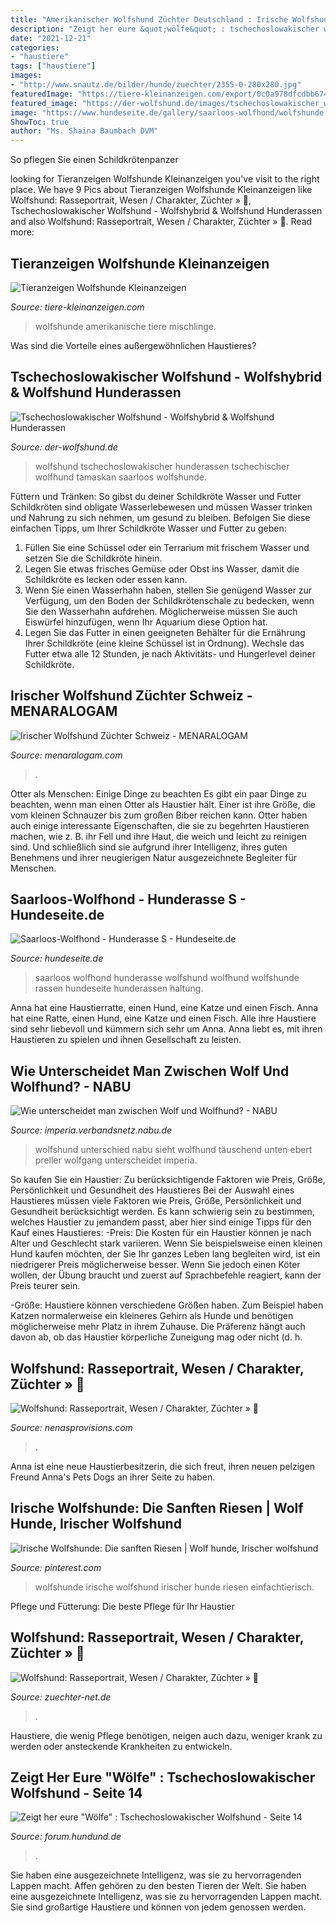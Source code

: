 ```yaml
---
title: "Amerikanischer Wolfshund Züchter Deutschland : Irische Wolfshunde: Die Sanften Riesen"
description: "Zeigt her eure &quot;wölfe&quot; : tschechoslowakischer wolfshund"
date: "2021-12-21"
categories:
- "haustiere"
tags: ["haustiere"]
images:
- "http://www.snautz.de/bilder/hunde/zuechter/2355-0-280x280.jpg"
featuredImage: "https://tiere-kleinanzeigen.com/export/0c0a978dfcdbb674302c78326f0b0.jpg"
featured_image: "https://der-wolfshund.de/images/tschechoslowakischer_wolfshund/Fotolia_143832660_S.jpg"
image: "https://www.hundeseite.de/gallery/saarloos-wolfhond/wolfshunde.jpg"
ShowToc: true
author: "Ms. Shaina Baumbach DVM"
---
```



So pflegen Sie einen Schildkrötenpanzer

	

		
looking for Tieranzeigen Wolfshunde Kleinanzeigen you've visit to the right place. We have 9 Pics about Tieranzeigen Wolfshunde Kleinanzeigen like Wolfshund: Rasseportrait, Wesen / Charakter, Züchter » 🥇, Tschechoslowakischer Wolfshund - Wolfshybrid &amp; Wolfshund Hunderassen and also Wolfshund: Rasseportrait, Wesen / Charakter, Züchter » 🥇. Read more:
		
    
## Tieranzeigen Wolfshunde Kleinanzeigen

<img loading=lazy src="https://tiere-kleinanzeigen.com/export/0c0a978dfcdbb674302c78326f0b0.jpg" onerror="this.onerror=null;this.src='https://tse4.mm.bing.net/th?id=OIP.onDwxhn1tUs7m8aCqGmEcgHaE6&amp;pid=15.1';" alt="Tieranzeigen Wolfshunde Kleinanzeigen">

_Source: tiere-kleinanzeigen.com_

>wolfshunde amerikanische tiere mischlinge. 

	

Was sind die Vorteile eines außergewöhnlichen Haustieres?

    
## Tschechoslowakischer Wolfshund - Wolfshybrid &amp; Wolfshund Hunderassen

<img loading=lazy src="https://der-wolfshund.de/images/tschechoslowakischer_wolfshund/Fotolia_143832660_S.jpg" onerror="this.onerror=null;this.src='https://tse2.mm.bing.net/th?id=OIP.rNXiqo1LOrJTKEZLp0mhjQHaLG&amp;pid=15.1';" alt="Tschechoslowakischer Wolfshund - Wolfshybrid &amp; Wolfshund Hunderassen">

_Source: der-wolfshund.de_

>wolfshund tschechoslowakischer hunderassen tschechischer wolfhund tamaskan saarloos wolfshunde. 

	

Füttern und Tränken: So gibst du deiner Schildkröte Wasser und Futter
Schildkröten sind obligate Wasserlebewesen und müssen Wasser trinken und Nahrung zu sich nehmen, um gesund zu bleiben. Befolgen Sie diese einfachen Tipps, um Ihrer Schildkröte Wasser und Futter zu geben:
1. Füllen Sie eine Schüssel oder ein Terrarium mit frischem Wasser und setzen Sie die Schildkröte hinein.
2. Legen Sie etwas frisches Gemüse oder Obst ins Wasser, damit die Schildkröte es lecken oder essen kann.
3. Wenn Sie einen Wasserhahn haben, stellen Sie genügend Wasser zur Verfügung, um den Boden der Schildkrötenschale zu bedecken, wenn Sie den Wasserhahn aufdrehen. Möglicherweise müssen Sie auch Eiswürfel hinzufügen, wenn Ihr Aquarium diese Option hat.
4. Legen Sie das Futter in einen geeigneten Behälter für die Ernährung Ihrer Schildkröte (eine kleine Schüssel ist in Ordnung). Wechsle das Futter etwa alle 12 Stunden, je nach Aktivitäts- und Hungerlevel deiner Schildkröte.

    
## Irischer Wolfshund Züchter Schweiz - MENARALOGAM

<img loading=lazy src="https://www.hundund.de/hunderassen/irishwolfhound/fotos/dscn4970.jpg" onerror="this.onerror=null;this.src='https://tse2.mm.bing.net/th?id=OIP.dV6F478nWvS2GeAHB9GEpQHaFj&amp;pid=15.1';" alt="Irischer Wolfshund Züchter Schweiz - MENARALOGAM">

_Source: menaralogam.com_

>. 

	

Otter als Menschen: Einige Dinge zu beachten
Es gibt ein paar Dinge zu beachten, wenn man einen Otter als Haustier hält. Einer ist ihre Größe, die vom kleinen Schnauzer bis zum großen Biber reichen kann. Otter haben auch einige interessante Eigenschaften, die sie zu begehrten Haustieren machen, wie z. B. ihr Fell und ihre Haut, die weich und leicht zu reinigen sind. Und schließlich sind sie aufgrund ihrer Intelligenz, ihres guten Benehmens und ihrer neugierigen Natur ausgezeichnete Begleiter für Menschen.

    
## Saarloos-Wolfhond - Hunderasse S - Hundeseite.de

<img loading=lazy src="https://www.hundeseite.de/gallery/saarloos-wolfhond/wolfshunde.jpg" onerror="this.onerror=null;this.src='https://tse2.mm.bing.net/th?id=OIP.Uw-eXp4gS7WzePpC7N07GwHaFQ&amp;pid=15.1';" alt="Saarloos-Wolfhond - Hunderasse S - Hundeseite.de">

_Source: hundeseite.de_

>saarloos wolfhond hunderasse wolfshund wolfhund wolfshunde rassen hundeseite hunderassen haltung. 

	

Anna hat eine Haustierratte, einen Hund, eine Katze und einen Fisch.
Anna hat eine Ratte, einen Hund, eine Katze und einen Fisch. Alle ihre Haustiere sind sehr liebevoll und kümmern sich sehr um Anna. Anna liebt es, mit ihren Haustieren zu spielen und ihnen Gesellschaft zu leisten.

    
## Wie Unterscheidet Man Zwischen Wolf Und Wolfhund? - NABU

<img loading=lazy src="http://imperia.verbandsnetz.nabu.de/imperia/md/nabu/images/arten/tiere/saeugetiere/raubtiere/hundeartige/wolf/150812-nabu-wolfvswolfshund-wewert-jpreller453x680.jpeg" onerror="this.onerror=null;this.src='https://tse2.mm.bing.net/th?id=OIP.8KAlsSXx6OvU83jRIpBLNQHaLH&amp;pid=15.1';" alt="Wie unterscheidet man zwischen Wolf und Wolfhund? - NABU">

_Source: imperia.verbandsnetz.nabu.de_

>wolfshund unterschied nabu sieht wolfhund täuschend unten ebert preller wolfgang unterscheidet imperia. 

	

So kaufen Sie ein Haustier: Zu berücksichtigende Faktoren wie Preis, Größe, Persönlichkeit und Gesundheit des Haustieres
Bei der Auswahl eines Haustieres müssen viele Faktoren wie Preis, Größe, Persönlichkeit und Gesundheit berücksichtigt werden. Es kann schwierig sein zu bestimmen, welches Haustier zu jemandem passt, aber hier sind einige Tipps für den Kauf eines Haustieres:
-Preis: Die Kosten für ein Haustier können je nach Alter und Geschlecht stark variieren. Wenn Sie beispielsweise einen kleinen Hund kaufen möchten, der Sie Ihr ganzes Leben lang begleiten wird, ist ein niedrigerer Preis möglicherweise besser. Wenn Sie jedoch einen Köter wollen, der Übung braucht und zuerst auf Sprachbefehle reagiert, kann der Preis teurer sein.

-Größe: Haustiere können verschiedene Größen haben. Zum Beispiel haben Katzen normalerweise ein kleineres Gehirn als Hunde und benötigen möglicherweise mehr Platz in ihrem Zuhause. Die Präferenz hängt auch davon ab, ob das Haustier körperliche Zuneigung mag oder nicht (d. h.

    
## Wolfshund: Rasseportrait, Wesen / Charakter, Züchter » 🥇

<img loading=lazy src="http://www.snautz.de/bilder/hunde/zuechter/2355-0-280x280.jpg" onerror="this.onerror=null;this.src='https://tse2.mm.bing.net/th?id=OIP.aPFi0Xkxtvhep8AX3VOZUgHaFj&amp;pid=15.1';" alt="Wolfshund: Rasseportrait, Wesen / Charakter, Züchter » 🥇">

_Source: nenasprovisions.com_

>. 

	

Anna ist eine neue Haustierbesitzerin, die sich freut, ihren neuen pelzigen Freund Anna's Pets Dogs an ihrer Seite zu haben.

    
## Irische Wolfshunde: Die Sanften Riesen | Wolf Hunde, Irischer Wolfshund

<img loading=lazy src="https://i.pinimg.com/originals/a5/15/4c/a5154c17a369f7e048577a1fe2a8e257.jpg" onerror="this.onerror=null;this.src='https://tse1.mm.bing.net/th?id=OIP.__vb7Enkvq2MyR7FWTkeogHaFj&amp;pid=15.1';" alt="Irische Wolfshunde: Die sanften Riesen | Wolf hunde, Irischer wolfshund">

_Source: pinterest.com_

>wolfshunde irische wolfshund irischer hunde riesen einfachtierisch. 

	

Pflege und Fütterung: Die beste Pflege für Ihr Haustier

    
## Wolfshund: Rasseportrait, Wesen / Charakter, Züchter » 🥇

<img loading=lazy src="https://www.zuechter-net.de/wp-content/uploads/Wolfshund-02.jpg" onerror="this.onerror=null;this.src='https://tse4.mm.bing.net/th?id=OIP.oJN-XZvb_1TE-g9UoyYRMQHaE7&amp;pid=15.1';" alt="Wolfshund: Rasseportrait, Wesen / Charakter, Züchter » 🥇">

_Source: zuechter-net.de_

>. 

	

Haustiere, die wenig Pflege benötigen, neigen auch dazu, weniger krank zu werden oder ansteckende Krankheiten zu entwickeln.

    
## Zeigt Her Eure &quot;Wölfe&quot; : Tschechoslowakischer Wolfshund - Seite 14

<img loading=lazy src="http://up.picr.de/3296967.jpg" onerror="this.onerror=null;this.src='https://tse2.mm.bing.net/th?id=OIP.RsfoKj7ts2wG5WLu6D2XcgAAAA&amp;pid=15.1';" alt="Zeigt her eure &quot;Wölfe&quot; : Tschechoslowakischer Wolfshund - Seite 14">

_Source: forum.hundund.de_

>. 

	

Sie haben eine ausgezeichnete Intelligenz, was sie zu hervorragenden Lappen macht.
Affen gehören zu den besten Tieren der Welt. Sie haben eine ausgezeichnete Intelligenz, was sie zu hervorragenden Lappen macht. Sie sind großartige Haustiere und können von jedem genossen werden.

